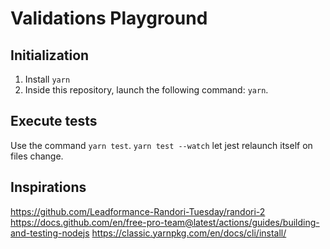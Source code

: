 # Validations Playground

## Initialization

1. Install `yarn`
2. Inside this repository, launch the following command: `yarn`.

## Execute tests

Use the command `yarn test`. `yarn test --watch` let jest relaunch itself on files change.

## Inspirations

https://github.com/Leadformance-Randori-Tuesday/randori-2
https://docs.github.com/en/free-pro-team@latest/actions/guides/building-and-testing-nodejs
https://classic.yarnpkg.com/en/docs/cli/install/
